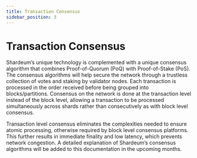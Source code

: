 ```yaml
---
title: Transaction Consensus
sidebar_position: 3
---
```


# Transaction Consensus

Shardeum’s unique technology is complemented with a unique consensus algorithm that combines Proof-of-Quorum (PoQ) with Proof-of-Stake (PoS). The consensus algorithms will help secure the network through a trustless collection of votes and staking by validator nodes. Each transaction is processed in the order received before being grouped into blocks/partitions. Consensus on the network is done at the transaction level instead of the block level, allowing a transaction to be processed simultaneously across shards rather than consecutively as with block level consensus.

Transaction level consensus eliminates the complexities needed to ensure atomic processing, otherwise required by block level consensus platforms. This further results in immediate finality and low latency, which prevents network congestion. A detailed explanation of Shardeum’s consensus algorithms will be added to this documentation in the upcoming months.
